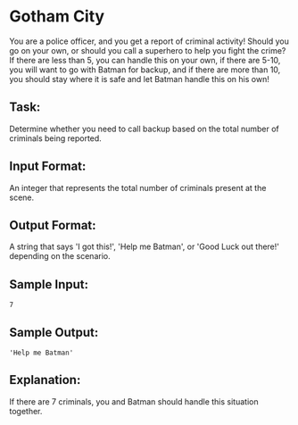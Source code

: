 # Gotham City

You are a police officer, and you get a report of criminal activity! Should you go on your own, or should you call a superhero to help you fight the crime? If there are less than 5, you can handle this on your own, if there are 5-10, you will want to go with Batman for backup, and if there are more than 10, you should stay where it is safe and let Batman handle this on his own!

## Task: 
Determine whether you need to call backup based on the total number of criminals being reported.

## Input Format: 
An integer that represents the total number of criminals present at the scene.

## Output Format: 
A string that says 'I got this!', 'Help me Batman', or 'Good Luck out there!' depending on the scenario.

## Sample Input: 
```
7
```

## Sample Output: 
```
'Help me Batman'
```

## Explanation: 
If there are 7 criminals, you and Batman should handle this situation together.
